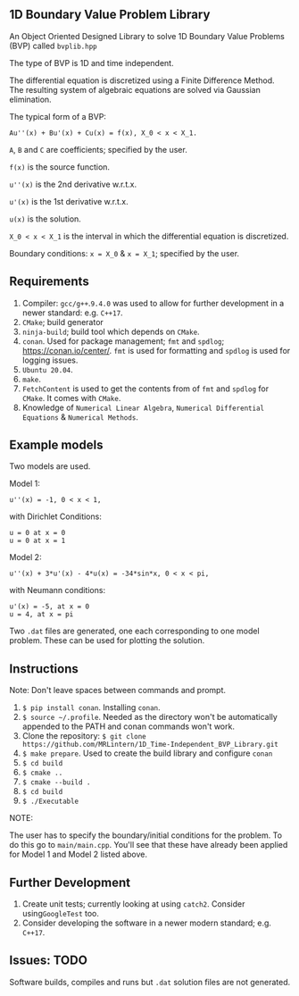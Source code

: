 ## 1D Boundary Value Problem Library

An Object Oriented Designed Library to solve 1D Boundary Value Problems (BVP) called `bvplib.hpp`

The type of BVP is 1D and time independent.

The differential equation is discretized using a Finite Difference Method.
The resulting system of algebraic equations are solved via Gaussian elimination.

The typical form of a BVP:

    Au''(x) + Bu'(x) + Cu(x) = f(x), X_0 < x < X_1.

`A`, `B` and `C` are coefficients; specified by the user. 

`f(x)` is the source function.

`u''(x)` is the 2nd derivative w.r.t.x.

`u'(x)` is the 1st derivative w.r.t.x.

`u(x)` is the solution.

`X_0 < x < X_1` is the interval in which the differential equation is discretized.

Boundary conditions: `x = X_0` & `x = X_1`; specified by the user.

## Requirements

1. Compiler: `gcc/g++`.`9.4.0` was used to allow for further development in a newer standard: e.g. `C++17`.
2. `CMake`; build generator 
3. `ninja-build`; build tool which depends on `CMake`.
4. `conan`. Used for package management; `fmt` and `spdlog`; https://conan.io/center/. `fmt` is used for formatting and `spdlog` is used for logging issues.
5. `Ubuntu 20.04`.
6. `make`.
7. `FetchContent` is used to get the contents from of `fmt` and `spdlog` for `CMake`. It comes with `CMake`.
8. Knowledge of `Numerical Linear Algebra`, `Numerical Differential Equations` & `Numerical Methods`.


## Example models

Two models are used.

Model 1:

    u''(x) = -1, 0 < x < 1,

with Dirichlet Conditions:

    u = 0 at x = 0 
    u = 0 at x = 1 

Model 2:

    u''(x) + 3*u'(x) - 4*u(x) = -34*sin*x, 0 < x < pi,

with Neumann conditions:

    u'(x) = -5, at x = 0
    u = 4, at x = pi

Two `.dat` files are generated, one each corresponding to one model problem. These can be used for plotting the solution.

## Instructions

Note: Don't leave spaces between commands and prompt.

1. `$ pip install conan`. Installing `conan`.
2. `$ source ~/.profile`. Needed as the directory won't be automatically appended to the PATH and conan commands won't work.
3. Clone the repository: `$ git clone https://github.com/MRLintern/1D_Time-Independent_BVP_Library.git`
4. `$ make prepare`. Used to create the build library and configure `conan`
5. `$ cd build`
6. `$ cmake ..`
7. `$ cmake --build .`
8. `$ cd build`
9. `$ ./Executable`

NOTE:

The user has to specify the boundary/initial conditions for the problem. To do this go to `main/main.cpp`.
You'll see that these have already been applied for Model 1 and Model 2 listed above.

## Further Development

1. Create unit tests; currently looking at using `catch2`. Consider using`GoogleTest` too. 
2. Consider developing the software in a newer modern standard; e.g. `C++17`.
   
## Issues: TODO

Software builds, compiles and runs but `.dat` solution files are not generated. 


